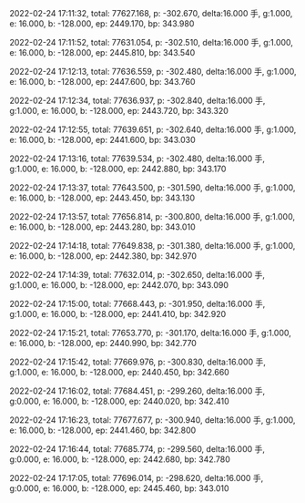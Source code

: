 2022-02-24 17:11:32, total: 77627.168, p: -302.670, delta:16.000 手, g:1.000, e: 16.000, b: -128.000, ep: 2449.170, bp: 343.980

2022-02-24 17:11:52, total: 77631.054, p: -302.510, delta:16.000 手, g:1.000, e: 16.000, b: -128.000, ep: 2445.810, bp: 343.540

2022-02-24 17:12:13, total: 77636.559, p: -302.480, delta:16.000 手, g:1.000, e: 16.000, b: -128.000, ep: 2447.600, bp: 343.760

2022-02-24 17:12:34, total: 77636.937, p: -302.840, delta:16.000 手, g:1.000, e: 16.000, b: -128.000, ep: 2443.720, bp: 343.320

2022-02-24 17:12:55, total: 77639.651, p: -302.640, delta:16.000 手, g:1.000, e: 16.000, b: -128.000, ep: 2441.600, bp: 343.030

2022-02-24 17:13:16, total: 77639.534, p: -302.480, delta:16.000 手, g:1.000, e: 16.000, b: -128.000, ep: 2442.880, bp: 343.170

2022-02-24 17:13:37, total: 77643.500, p: -301.590, delta:16.000 手, g:1.000, e: 16.000, b: -128.000, ep: 2443.450, bp: 343.130

2022-02-24 17:13:57, total: 77656.814, p: -300.800, delta:16.000 手, g:1.000, e: 16.000, b: -128.000, ep: 2443.280, bp: 343.010

2022-02-24 17:14:18, total: 77649.838, p: -301.380, delta:16.000 手, g:1.000, e: 16.000, b: -128.000, ep: 2442.380, bp: 342.970

2022-02-24 17:14:39, total: 77632.014, p: -302.650, delta:16.000 手, g:1.000, e: 16.000, b: -128.000, ep: 2442.070, bp: 343.090

2022-02-24 17:15:00, total: 77668.443, p: -301.950, delta:16.000 手, g:1.000, e: 16.000, b: -128.000, ep: 2441.410, bp: 342.920

2022-02-24 17:15:21, total: 77653.770, p: -301.170, delta:16.000 手, g:1.000, e: 16.000, b: -128.000, ep: 2440.990, bp: 342.770

2022-02-24 17:15:42, total: 77669.976, p: -300.830, delta:16.000 手, g:1.000, e: 16.000, b: -128.000, ep: 2440.450, bp: 342.660

2022-02-24 17:16:02, total: 77684.451, p: -299.260, delta:16.000 手, g:0.000, e: 16.000, b: -128.000, ep: 2440.020, bp: 342.410

2022-02-24 17:16:23, total: 77677.677, p: -300.940, delta:16.000 手, g:1.000, e: 16.000, b: -128.000, ep: 2441.460, bp: 342.800

2022-02-24 17:16:44, total: 77685.774, p: -299.560, delta:16.000 手, g:0.000, e: 16.000, b: -128.000, ep: 2442.680, bp: 342.780

2022-02-24 17:17:05, total: 77696.014, p: -298.620, delta:16.000 手, g:0.000, e: 16.000, b: -128.000, ep: 2445.460, bp: 343.010